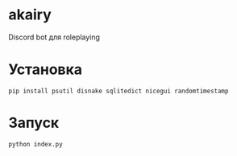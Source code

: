 # akairy
Discord bot для roleplaying

# Установка

```
pip install psutil disnake sqlitedict nicegui randomtimestamp
```

# Запуск

```
python index.py
```
